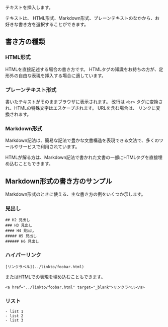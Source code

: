 テキストを挿入します。

テキストは、 HTML形式、Markdown形式、プレーンテキストのなかから、お好きな書き方を選択することができます。

## 書き方の種類

### HTML形式

HTMLを直接記述する場合の書き方です。
HTMLタグの知識をお持ちの方が、定形外の自由な表現を挿入する場合に適しています。


### プレーンテキスト形式

書いたテキストがそのままブラウザに表示されます。
改行は `<br>` タグに変換され、HTMLの特殊文字はエスケープされます。
URLを含む場合は、 リンクに変換されます。


### Markdown形式

Markdown記法は、簡易な記法で豊かな文書構造を表現できる文法で、多くのツールやサービスで利用されています。

HTMLが解る方は、Markdown記法で書かれた文書の一部にHTMLタグを直接埋め込むこともできます。


## Markdown形式の書き方のサンプル

Markdown形式のときに使える、主な書き方の例をいくつか示します。

### 見出し

```
## H2 見出し
### H3 見出し
#### H4 見出し
##### H5 見出し
###### H6 見出し
```

### ハイパーリンク

```
[リンクラベル](../linkto/foobar.html)
```

またはHTMLでの表現を埋め込むこともできます。

```
<a href="../linkto/foobar.html" target="_blank">リンクラベル</a>
```

### リスト

```
- list 1
- list 2
- list 3
```
